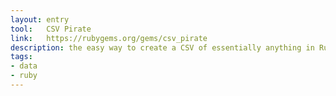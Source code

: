```yaml
---
layout: entry
tool:	CSV Pirate
link:	https://rubygems.org/gems/csv_pirate
description: the easy way to create a CSV of essentially anything in Ruby, in full pirate regalia. It works better if you are wearing a tricorne
tags:
- data
- ruby
---
```

